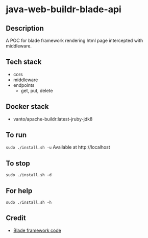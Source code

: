 # java-web-buildr-blade-api

## Description
A POC for blade framework rendering html page intercepted with middleware.

## Tech stack
- cors
- middleware
- endpoints
    - get, put, delete

## Docker stack
- vanto/apache-buildr:latest-jruby-jdk8

## To run
`sudo ./install.sh -u`
Available at http://localhost

## To stop
`sudo ./install.sh -d`

## For help
`sudo ./install.sh -h`

## Credit
- [Blade framework code](https://github.com/eugenp/tutorials/tree/master/web-modules/blade)